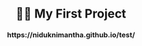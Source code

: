 <h1 align="center">🙋‍♂️ My First Project</h1>

<h3 align="center">https://niduknimantha.github.io/test/</h3>
